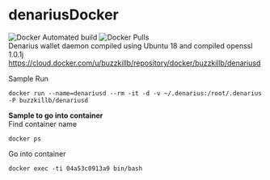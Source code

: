 # denariusDocker
![Docker Automated build](https://img.shields.io/docker/automated/buzzkillb/denariusd.svg) ![Docker Pulls](https://img.shields.io/docker/pulls/buzzkillb/denariusd.svg)  
Denarius wallet daemon compiled using Ubuntu 18 and compiled openssl 1.0.1j  
https://cloud.docker.com/u/buzzkillb/repository/docker/buzzkillb/denariusd

Sample Run  
```
docker run --name=denariusd --rm -it -d -v ~/.denarius:/root/.denarius -P buzzkillb/denariusd
```
**Sample to go into container**  
Find container name  
```
docker ps
```
Go into container  
```
docker exec -ti 04a53c0913a9 bin/bash
```
